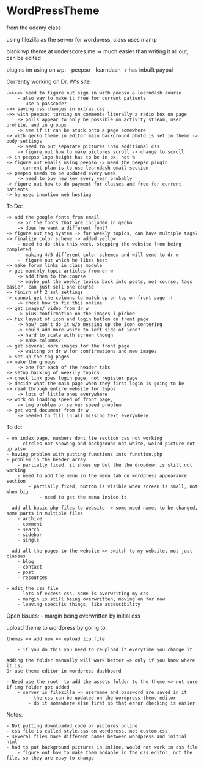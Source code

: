 # WordPressTheme

from the udemy class

using filezilla as the server for wordpress, class uses mamp

blank wp theme at underscores.me
	 => much easier than writing it all out, can be edited 

plugins im using on wp:
	- peepso
	- learndash -> has inbuilt paypal


Currently working on Dr. W's site 

	->>>>> need to figure out sign in with peepso & learndash course
		- also way to make it free for current patients
		-  use a passcode?
	->> saving css changes in extras.css
	->> with peepso: turning on comments literally a radio box on page
		-> polls appear to only be possible on activity stream, user profile, and in groups
		-> see if it can be stuck onto a page somewhere
	-> with gecko theme in editor main background photo is set in theme -> body settings
		-> need to put separate pictures into additional css
		-> figure out how to make pictures scroll -> change to scroll
	-> in peepso logo height has to be in px, not %
	-> figure out emails using peepso -> need the peepso plugin
		- current plan is to use learndash email section
	-> peepso needs to be updated every week
		-> need to buy new key every year probably
	-> figure out how to do payment for classes and free for current patients
	-> he uses inmotion web hosting
		
To Do:

	-> add the google fonts from email
		-> or the fonts that are included in gecko
		-> does he want a different font?
	-> figure out tag system -> for weekly topics, can have multiple tags?
	-> finalize color scheme -> added yellow
		- need to do this this week, stopping the website from being completed
		-  making 4/5 different color schemes and will send to dr w
		-  figure out which he likes best
	-> make forum links in class module
	-> get monthly topic articles from dr w
		-> add them to the course
		-> maybe put the weekly topics back into posts, not course, tags easier, can just sell one course
	-> finish off 2 ssl settings
	-> cannot get the columns to match up on top on front page :(
		-> check how to fix this online
	-> get images/ video from dr w 
		-> plus confirmation on the images i picked
	-> fix layout of icon and login button on front page
		-> how? can't do it w/o messing up the icon centering
		-> could add more white to left side of icon?
		-> hard to scale with screen though
		-> make columns?
	-> get several more images for the front page
		-> waiting on dr w for confirmations and new images
	-> set up the tag pages
	-> make the groups 
		-> one for each of the header tabs
	-> setup backlog of weekily topics
	-> check link goes login page, not register page
	-> decide what the main page when they first login is going to be
	-> read through entire website for typos
		-> lots of little ones everywhere
	-> work on loading speed of front page, 
		-> img problem or server speed problem
	-> get word document from dr w
		-> needed to fill in all missing text everywhere

To do: 

	- on index page, numbers dont lie section css not working
		- circles not showing and background not white, weird picture not up also
	- having problem with putting functions into function.php
	- problem in the header array 
		- partially fixed, it shows up but the the dropdown is still not working
		- need to add the menu in the menu tab on wordpress appearance section
			- partially fixed, button is visible when screen is small, not when big
				- need to get the menu inside it

	- add all basic php files to website -> some need names to be changed, some parts in multiple files
		- archive
		- comment
		- search
		- sidebar
		- single
	
	- add all the pages to the website => switch to my website, not just classes
		- blog
		- contact
		- post
		- resources	
	
	- edit the css file
		- lots of excess css, some is overwriting my css
		- margin is still being overwritten, moving on for now
		- leaving specific things, like accessibility
		
		
Open Issues:
	- margin being overwritten by initial css
		

upload theme to wordpress by going to:

	themes => add new => upload zip file
	
		- if you do this you need to reupload it everytime you change it
		
	Adding the folder manually will work better => only if you know where it is, 
	Or use theme editor in wordpress dashboard
	
	- Need use the root  to add the assets folder to the theme => not sure if img folder got added
		- server is filezilla => username and password are saved in it
			- the css can be updated on the wordpress theme editor
			- do it somewhere else first so that error checking is easier

Notes:

	- Not putting downloaded code or pictures online
	- css file is called style.css on wordpress, not custom.css
	- several files have different names between wordpress and initial html
	- had to put background pictures in inline, would not work in css file
		- figure out how to make them addable in the css editor, not the file, so they are easy to change
